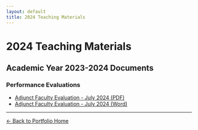 ```yaml
---
layout: default
title: 2024 Teaching Materials
---
```


# 2024 Teaching Materials

## Academic Year 2023-2024 Documents

### Performance Evaluations
- [Adjunct Faculty Evaluation - July 2024 (PDF)](./Lamb%20Adjunct%20Eval%20Written%20July%202024.pdf)
- [Adjunct Faculty Evaluation - July 2024 (Word)](./Lamb%20Adjunct%20Eval%20Written%20July%202024.docx)

---
[← Back to Portfolio Home](../)
